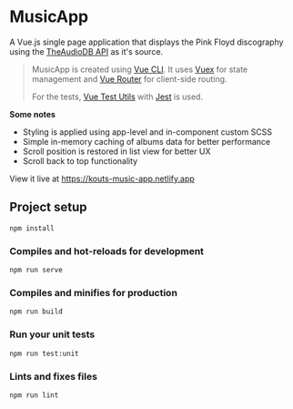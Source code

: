 # MusicApp
A Vue.js single page application that displays the Pink Floyd discography using the [TheAudioDB API](https://www.theaudiodb.com/api_guide.php) as it's source.

> MusicApp is created using [Vue CLI](https://cli.vuejs.org/). It uses [Vuex](https://vuex.vuejs.org/) for state management and [Vue Router](https://router.vuejs.org/) for client-side routing.
>
> For the tests, [Vue Test Utils](https://vue-test-utils.vuejs.org/) with [Jest](https://jestjs.io/) is used.

**Some notes**
- Styling is applied using app-level and in-component custom SCSS
- Simple in-memory caching of albums data for better performance
- Scroll position is restored in list view for better UX
- Scroll back to top functionality

View it live at https://kouts-music-app.netlify.app

## Project setup
```
npm install
```

### Compiles and hot-reloads for development
```
npm run serve
```

### Compiles and minifies for production
```
npm run build
```

### Run your unit tests
```
npm run test:unit
```

### Lints and fixes files
```
npm run lint
```

